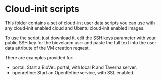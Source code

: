# Cloud-init scripts

This folder contains a set of cloud-init user data scripts you can use with any
cloud-init enabled cloud and Ubuntu cloud-init enabled images.

To use the script, just download it, edit the SSH keys parameter with your public
SSH key for the bioveladm user and paste the full text into the user data attribute
of the VM creation request.

There are examples provided for:
 - portal: Start a BioVeL portal, with local R and Taverna server.
 - openrefine: Start an OpenRefine service, with SSL enabled.
